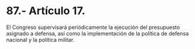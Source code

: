 # 87.- Artículo 17.

El Congreso supervisará periódicamente la ejecución del presupuesto asignado a defensa, así como la implementación de la política de defensa nacional y la política militar.
